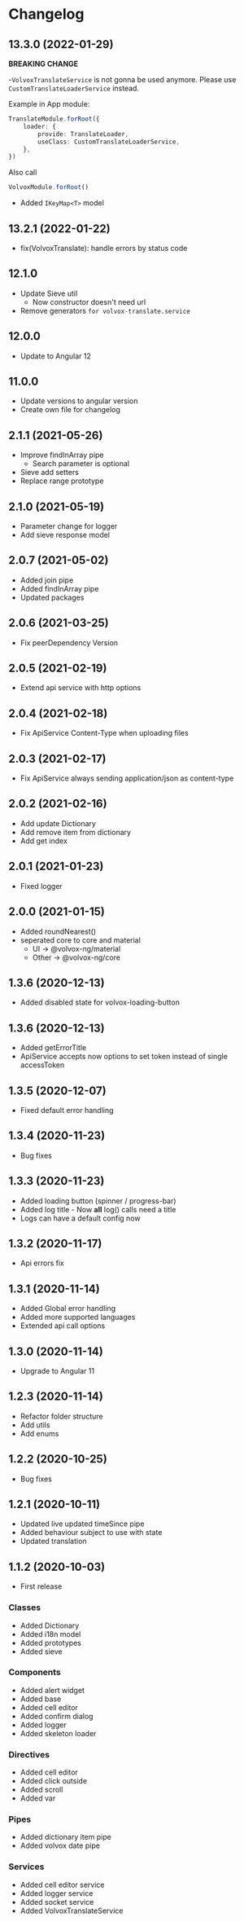 # Changelog

13.3.0 (2022-01-29)
-------------------------------
**BREAKING CHANGE**

-`VolvoxTranslateService` is not gonna be used anymore. Please use `CustomTranslateLoaderService` instead.

Example in App module:
```ts
TranslateModule.forRoot({
    loader: {
        provide: TranslateLoader,
        useClass: CustomTranslateLoaderService,
    },
})
```

Also call 
```ts
VolvoxModule.forRoot()
```

- Added `IKeyMap<T>` model

13.2.1 (2022-01-22)
-------------------------------
- fix(VolvoxTranslate): handle errors by status code

12.1.0
--------------------------------
- Update Sieve util
  - Now constructor doesn't need url
- Remove generators `for volvox-translate.service`

12.0.0
--------------------------------
- Update to Angular 12

11.0.0
--------------------------------
- Update versions to angular version
- Create own file for changelog

2.1.1 (2021-05-26)
--------------------------------
- Improve findInArray pipe
    - Search parameter is optional
- Sieve add setters
- Replace range prototype

2.1.0 (2021-05-19)
--------------------------------
- Parameter change for logger
- Add sieve response model

2.0.7 (2021-05-02)
--------------------------------
- Added join pipe
- Added findInArray pipe
- Updated packages

2.0.6 (2021-03-25)
--------------------------------
- Fix peerDependency Version

2.0.5 (2021-02-19)
--------------------------------
- Extend api service with http options

2.0.4 (2021-02-18)
--------------------------------
- Fix ApiService Content-Type when uploading files

2.0.3 (2021-02-17)
--------------------------------
- Fix ApiService always sending application/json as content-type

2.0.2 (2021-02-16)
--------------------------------
- Add update Dictionary
- Add remove item from dictionary
- Add get index

2.0.1 (2021-01-23)
--------------------------------
- Fixed logger

2.0.0 (2021-01-15)
--------------------------------
- Added roundNearest()
- seperated core to core and material
    - UI -> @volvox-ng/material
    - Other -> @volvox-ng/core

1.3.6 (2020-12-13)
--------------------------------
- Added disabled state for volvox-loading-button

1.3.6 (2020-12-13)
--------------------------------
- Added getErrorTitle
- ApiService accepts now options to set token instead of single accessToken

1.3.5 (2020-12-07)
--------------------------------
- Fixed default error handling

1.3.4 (2020-11-23)
--------------------------------
- Bug fixes

1.3.3 (2020-11-23)
--------------------------------
- Added loading button (spinner / progress-bar)
- Added log title - Now **all** log() calls need a title
- Logs can have a default config now

1.3.2 (2020-11-17)
--------------------------------
- Api errors fix

1.3.1 (2020-11-14)
--------------------------------
- Added Global error handling
- Added more supported languages
- Extended api call options

1.3.0 (2020-11-14)
--------------------------------
- Upgrade to Angular 11

1.2.3 (2020-11-14)
--------------------------------
- Refactor folder structure
- Add utils
- Add enums

1.2.2 (2020-10-25)
--------------------------------
- Bug fixes

1.2.1 (2020-10-11)
--------------------------------
- Updated live updated timeSince pipe
- Added behaviour subject to use with state
- Updated translation

1.1.2 (2020-10-03)
--------------------------------

- First release

### Classes

- Added Dictionary
- Added i18n model
- Added prototypes
- Added sieve

### Components

- Added alert widget
- Added base
- Added cell editor
- Added confirm dialog
- Added logger
- Added skeleton loader

### Directives

- Added cell editor
- Added click outside
- Added scroll
- Added var

### Pipes

- Added dictionary item pipe
- Added volvox date pipe

### Services

- Added cell editor service
- Added logger service
- Added socket service
- Added VolvoxTranslateService
